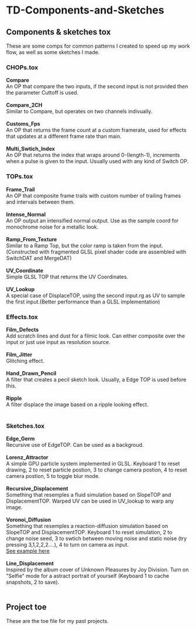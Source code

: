 # TD-Components-and-Sketches
## Components & sketches tox

These are some comps for common patterns I created to speed up my work flow, as well as some sketches I made.

### CHOPs.tox
**Compare** 
<br/>
An OP that compare the two inputs, if the second input is not provided then the parameter Cuttoff is used.
<br/><br/>
**Compare_2CH**
<br/>
Similar to Compare, but operates on two channels indivually.
<br/><br/>
**Customs_Fps**
<br/>
An OP that returns the frame count at a custom framerate, used for effects that updates at a different frame rate than main.
<br/><br/>
**Multi_Swtich_Index**
<br/>
An OP that returns the index that wraps around 0-(length-1), increments when a pulse is given to the input. Usually used with any kind of Switch OP.

### TOPs.tox
**Frame_Trail**
<br/>
An OP that composite frame trails with custom number of trailing frames and intervals between them.
<br/><br/>
**Intense_Normal**
<br/>
An OP output an intensified normal output. Use as the sample coord for monochrome noise for a metallic look.
<br/><br/>
**Ramp_From_Texture**
<br/>
Similar to a Ramp Top, but the color ramp is taken from the input. (Constructed with fragmented GLSL pixel shader code are assembled with SwitchDAT and MergeDAT)
<br/><br/>
**UV_Coordinate**
<br/>
Simple GLSL TOP that returns the UV Coordinates.
<br/><br/>
**UV_Lookup**
<br/>
A special case of DisplaceTOP, using the second input.rg as UV to sample the first input.(Better performance than a GLSL implementation)
### Effects.tox
**Film_Defects**
<br/>
Add scratch lines and dust for a filmic look. Can either composite over the input or just use input as resolution source.
<br/><br/>
**Film_Jitter**
<br/>
Glitching effect.
<br/><br/>
**Hand_Drawn_Pencil**
<br/>
A filter that creates a pecil sketch look. Usually, a Edge TOP is used before this.
<br/><br/>
**Ripple**
<br/>
A filter displace the image based on a ripple looking effect.
<br/><br/>
### Sketches.tox
**Edge_Germ**
<br/>
Recursive use of EdgeTOP. Can be used as a backgroud.
<br/><br/>
**Lorenz_Attractor**
<br/>
A simple GPU particle system implemented in GLSL. Keyboard 1 to reset drawing, 2 to reset particle postion, 3 to change camera postion, 4 to reset camera postion, 5 to toggle blur mode.
<br/><br/>
**Recursive_Displacement**
<br/>
Something that resemples a fluid simulation based on SlopeTOP and DisplacementTOP. Warped UV can be used in UV_lookup to warp any image.
<br/><br/>
**Voronoi_Diffusion**
<br/>
Something that resemples a reaction-diffusion simulation based on SlopeTOP and DisplacementTOP. Keyboard 1 to reset simulation, 2 to change noise seed, 3 to swtich between moving noise and static noise (try pressing 3,1,2,2,2....), 4 to turn on camera as input.
<br/>
[See example here](https://youtu.be/8dL384bUOKk&t=1m30s)
<br/><br/>
**Line_Displacement**
<br/>
Inspired by the album cover of Unknown Pleasures by Joy Division. Turn on "Selfie" mode for a astract portrait of yourself (Keyboard 1 to cache snapshots, 2 to save).
<br/><br/>



## Project toe

These are the toe file for my past projects.
